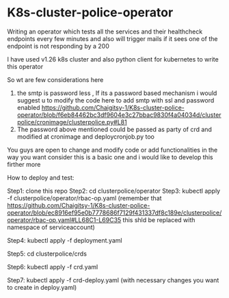# K8s-cluster-police-operator
Writing an operator which tests all the services and their healthcheck endpoints every few minutes and also will trigger mails if it sees one of the endpoint is not responding by a 200

I have used v1.26 k8s cluster and also python client for kubernetes to write this operator

So wt are few considerations here

1. the smtp is password less , If its a password based mechanism i would suggest u to modify the code here to add smtp with ssl and password enabled https://github.com/Chaigitsy-1/K8s-cluster-police-operator/blob/f6eb84462bc3df9604e3c27bbac9830f4a04034d/clusterpolice/cronimage/clusterpolice.py#L81
2. The password above mentioned could be passed as party of crd and modified at cronimage and deploycronjob.py too

You guys are open to change and modify code or add functionalities in the way you want consider this is a basic one and i would like to develop this firther more

How to deploy and test:

Step1: clone this repo
Step2: cd clusterpolice/operator
Step3: kubectl apply -f clusterpolice/operator/rbac-op.yaml
(remember that https://github.com/Chaigitsy-1/K8s-cluster-police-operator/blob/ec8916ef95e0b7778686f7129f431337df8c189e/clusterpolice/operator/rbac-op.yaml#LL68C1-L69C35 this shld be replaced with namespace of serviceaccount)

Step4: kubectl apply -f deployment.yaml

Step5: cd clusterpolice/crds

Step6: kubectl apply -f crd.yaml

Step7: kubectl apply -f crd-deploy.yaml (with necessary changes you want to create in deploy.yaml)
